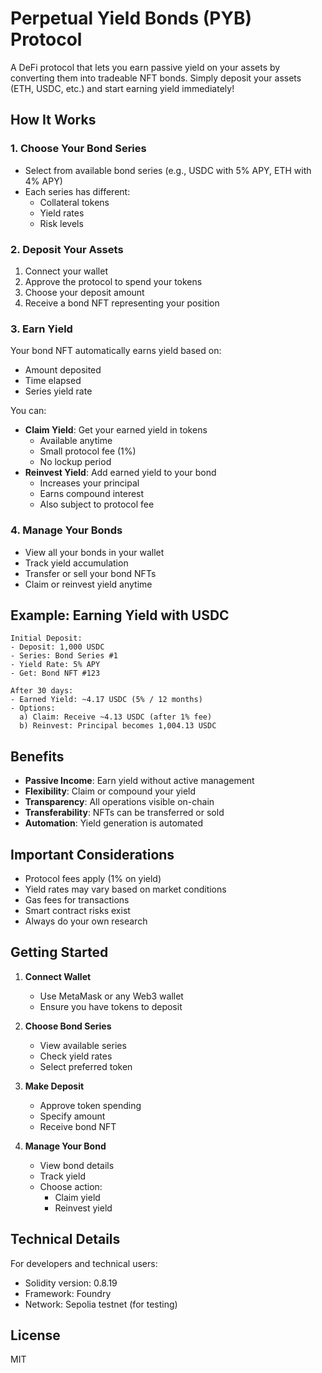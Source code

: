 # Perpetual Yield Bonds (PYB) Protocol

A DeFi protocol that lets you earn passive yield on your assets by converting them into tradeable NFT bonds. Simply deposit your assets (ETH, USDC, etc.) and start earning yield immediately!

## How It Works

### 1. Choose Your Bond Series
- Select from available bond series (e.g., USDC with 5% APY, ETH with 4% APY)
- Each series has different:
  - Collateral tokens
  - Yield rates
  - Risk levels

### 2. Deposit Your Assets
1. Connect your wallet
2. Approve the protocol to spend your tokens
3. Choose your deposit amount
4. Receive a bond NFT representing your position

### 3. Earn Yield
Your bond NFT automatically earns yield based on:
- Amount deposited
- Time elapsed
- Series yield rate

You can:
- **Claim Yield**: Get your earned yield in tokens
  - Available anytime
  - Small protocol fee (1%)
  - No lockup period
- **Reinvest Yield**: Add earned yield to your bond
  - Increases your principal
  - Earns compound interest
  - Also subject to protocol fee

### 4. Manage Your Bonds
- View all your bonds in your wallet
- Track yield accumulation
- Transfer or sell your bond NFTs
- Claim or reinvest yield anytime

## Example: Earning Yield with USDC

```plaintext
Initial Deposit:
- Deposit: 1,000 USDC
- Series: Bond Series #1
- Yield Rate: 5% APY
- Get: Bond NFT #123

After 30 days:
- Earned Yield: ~4.17 USDC (5% / 12 months)
- Options:
  a) Claim: Receive ~4.13 USDC (after 1% fee)
  b) Reinvest: Principal becomes 1,004.13 USDC
```

## Benefits

- **Passive Income**: Earn yield without active management
- **Flexibility**: Claim or compound your yield
- **Transparency**: All operations visible on-chain
- **Transferability**: NFTs can be transferred or sold
- **Automation**: Yield generation is automated

## Important Considerations

- Protocol fees apply (1% on yield)
- Yield rates may vary based on market conditions
- Gas fees for transactions
- Smart contract risks exist
- Always do your own research

## Getting Started

1. **Connect Wallet**
   - Use MetaMask or any Web3 wallet
   - Ensure you have tokens to deposit

2. **Choose Bond Series**
   - View available series
   - Check yield rates
   - Select preferred token

3. **Make Deposit**
   - Approve token spending
   - Specify amount
   - Receive bond NFT

4. **Manage Your Bond**
   - View bond details
   - Track yield
   - Choose action:
     - Claim yield
     - Reinvest yield

## Technical Details

For developers and technical users:
- Solidity version: 0.8.19
- Framework: Foundry
- Network: Sepolia testnet (for testing)

## License

MIT
